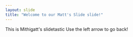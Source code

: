 ```yaml
---
layout: slide
title: "Welcome to our Matt's Slide slide!"
---
```

This is Mithigatt's  slidetastic
Use the left arrow to go back!
